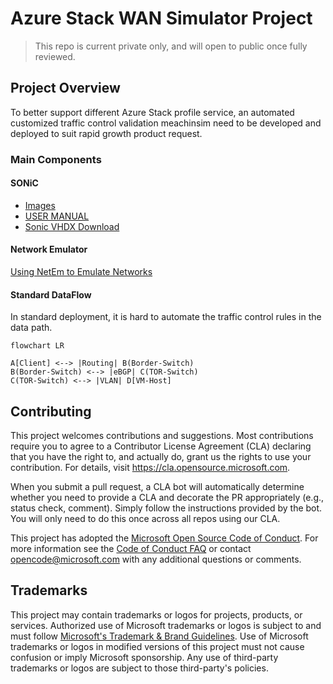 # Azure Stack WAN Simulator Project
> This repo is current private only, and will open to public once fully reviewed.

## Project Overview

To better support different Azure Stack profile service, an automated customized traffic control validation meachinsim need to be developed and deployed to suit rapid growth product request. 

### Main Components
#### SONiC
- [Images](https://github.com/sonic-net/sonic-buildimage)
- [USER MANUAL](https://github.com/sonic-net/SONiC/blob/master/doc/SONiC-User-Manual.md)
- [Sonic VHDX Download](https://aka.ms/azssonic)

#### Network Emulator
[Using NetEm to Emulate Networks](https://srtlab.github.io/srt-cookbook/how-to-articles/using-netem-to-emulate-networks.html#:~:text=NetEm%28Network%20Emulator%29%20is%20an%20enhancement%20of%20the%20Linux,Differentiated%20Services%20%28diffserv%29%20facilities%20in%20the%20Linux%20kernel)

#### Standard DataFlow

In standard deployment, it is hard to automate the traffic control rules in the data path.

```mermaid
flowchart LR

A[Client] <--> |Routing| B(Border-Switch)
B(Border-Switch) <--> |eBGP| C(TOR-Switch)
C(TOR-Switch) <--> |VLAN| D[VM-Host]
```


## Contributing

This project welcomes contributions and suggestions.  Most contributions require you to agree to a
Contributor License Agreement (CLA) declaring that you have the right to, and actually do, grant us
the rights to use your contribution. For details, visit https://cla.opensource.microsoft.com.

When you submit a pull request, a CLA bot will automatically determine whether you need to provide
a CLA and decorate the PR appropriately (e.g., status check, comment). Simply follow the instructions
provided by the bot. You will only need to do this once across all repos using our CLA.

This project has adopted the [Microsoft Open Source Code of Conduct](https://opensource.microsoft.com/codeofconduct/).
For more information see the [Code of Conduct FAQ](https://opensource.microsoft.com/codeofconduct/faq/) or
contact [opencode@microsoft.com](mailto:opencode@microsoft.com) with any additional questions or comments.

## Trademarks

This project may contain trademarks or logos for projects, products, or services. Authorized use of Microsoft 
trademarks or logos is subject to and must follow 
[Microsoft's Trademark & Brand Guidelines](https://www.microsoft.com/en-us/legal/intellectualproperty/trademarks/usage/general).
Use of Microsoft trademarks or logos in modified versions of this project must not cause confusion or imply Microsoft sponsorship.
Any use of third-party trademarks or logos are subject to those third-party's policies.
